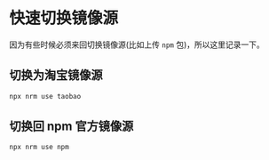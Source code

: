 # 快速切换镜像源

因为有些时候必须来回切换镜像源(比如上传 `npm` 包)，所以这里记录一下。

## 切换为淘宝镜像源

```txt
npx nrm use taobao
```

## 切换回 npm 官方镜像源

```txt
npx nrm use npm
```
